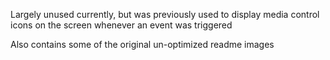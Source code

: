 Largely unused currently, but was previously used to display media control
icons on the screen whenever an event was triggered

Also contains some of the original un-optimized readme images
